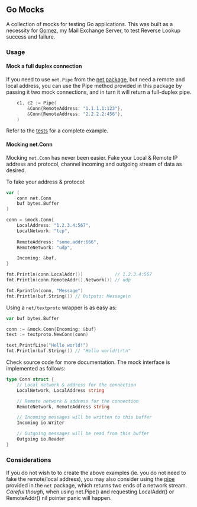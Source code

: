 ## Go Mocks

A collection of mocks for testing Go applications. This was built as a necessity for [Gomez](https://github.com/gbbr/gomez), my Mail Exchange Server, to test Reverse Lookup success and failure.

### Usage

#### Mock a full duplex connection

If you need to use `net.Pipe` from the [net package](http://golang.org/pkg/net/#Pipe), but need a remote and local address, you can use the Pipe method provided in this package by passing it two mock connections, and in turn it will return a full-duplex pipe.

```go
	c1, c2 := Pipe(
		&Conn{RemoteAddress: "1.1.1.1:123"},
		&Conn{RemoteAddress: "2.2.2.2:456"},
	)
```

Refer to the [tests](https://github.com/gbbr/mocks/blob/master/conn_test.go#L75) for a complete example.

#### Mocking net.Conn

Mocking `net.Conn` has never been easier. Fake your Local & Remote IP address and protocol, channel incoming and outgoing stream of data as desired.

To fake your address & protocol:

```go
var (
	conn net.Conn 
	buf bytes.Buffer
)

conn = &mock.Conn{
	LocalAddress: "1.2.3.4:567",
	LocalNetwork: "tcp",
  
	RemoteAddress: "some.addr:666",
	RemoteNetwork: "udp",

	Incoming: &buf,
}

fmt.Println(conn.LocalAddr())            // 1.2.3.4:567
fmt.Println(conn.RemoteAddr().Network()) // udp

fmt.Fprintln(conn, "Message")
fmt.Println(buf.String()) // Outputs: Message\n
```

Using a `net/textproto` wrapper is as easy as:

```go
var buf bytes.Buffer

conn := &mock.Conn{Incoming: &buf}
text := textproto.NewConn(conn)

text.PrintfLine("Hello world!")
fmt.Println(buf.String()) // "Hello world!\r\n"
```

Check source code for more documentation. The mock interface is implemented as follows:

```go
type Conn struct {
	// Local network & address for the connection
	LocalNetwork, LocalAddress string

	// Remote network & address for the connection
	RemoteNetwork, RemoteAddress string

	// Incoming messages will be written to this buffer
	Incoming io.Writer

	// Outgoing messages will be read from this buffer
	Outgoing io.Reader
}
```

### Considerations

If you do not wish to to create the above examples (ie. you do not need to fake the remote/local address), you may also consider using the [pipe](http://golang.org/pkg/net/#Pipe) provided in the `net` package, which returns two ends of a network stream. _Careful though_, when using net.Pipe() and requesting LocalAddr() or RemoteAddr() nil pointer panic will happen.
